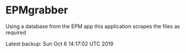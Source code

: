 # EPMgrabber
Using a database from the EPM app this application scrapes the files as required


Latest backup: Sun Oct 6 14:17:02 UTC 2019
